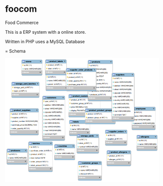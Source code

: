 foocom
======

Food Commerce

This is a ERP system with a online store.

Written in PHP uses a MySQL Database

= Schema

![Image](schema.png)